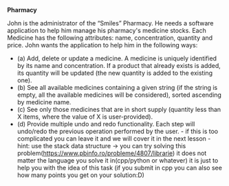 **Pharmacy**

John is the administrator of the “Smiles” Pharmacy. He needs a software application to help him manage his pharmacy's medicine stocks. Each Medicine has the following attributes: name, concentration, quantity and price. John wants the application to help him in the following ways:

- (a) Add, delete or update a medicine. A medicine is uniquely identified by its name and concentration. If a product that already exists is added, its quantity will be updated (the new quantity is added to the existing one).
- (b) See all available medicines containing a given string (if the string is empty, all the available medicines will be considered), sorted ascending by medicine name.
- (c) See only those medicines that are in short supply (quantity less than X items, where the value of X is user-provided).
- (d) Provide multiple undo and redo functionality. Each step will undo/redo the previous operation performed by the user. - if this is too complicated you can leave it and we will cover it in the next lesson - hint: use the stack data structure -> you can try solving this problem(https://www.pbinfo.ro/probleme/4807/librarie) it does not matter the language you solve it in(cpp/python or whatever) it is just to help you with the idea of this task (if you submit in cpp you can also see how many points you get on your solution:D)
